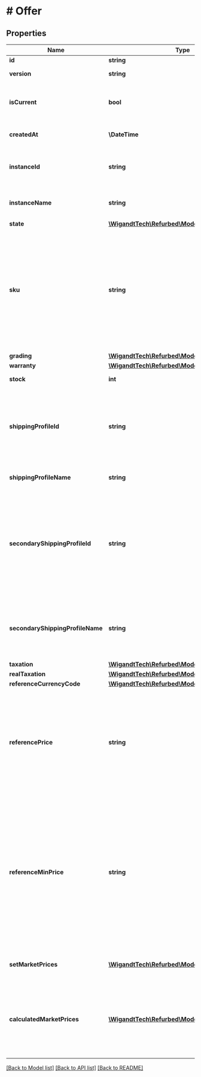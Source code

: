 # # Offer

## Properties

Name | Type | Description | Notes
------------ | ------------- | ------------- | -------------
**id** | **string** | Primary key. | [optional]
**version** | **string** | Version of this offer. | [optional]
**isCurrent** | **bool** | Indicates whether this is the currently available version. | [optional]
**createdAt** | **\DateTime** | When the offer was initially created. | [optional]
**instanceId** | **string** | The refurbed instance id (\&quot;product variant\&quot;) this offer is for. | [optional]
**instanceName** | **string** | Human-readable name of the instance this offer is for. | [optional]
**state** | [**\WigandtTech\Refurbed\Model\OfferState**](OfferState.md) |  | [optional]
**sku** | **string** | The merchant&#39;s SKU.  Max. length is 256 unicode characters. SKUs cannot have leading or trailing whitespace characters.  Can be empty string for old offers that did not require SKU to be set. | [optional]
**grading** | [**\WigandtTech\Refurbed\Model\OfferGrading**](OfferGrading.md) |  | [optional]
**warranty** | [**\WigandtTech\Refurbed\Model\OfferWarranty**](OfferWarranty.md) |  | [optional]
**stock** | **int** | The item&#39;s stock. | [optional]
**shippingProfileId** | **string** | The shipping profile connected to this offer. This determines in what markets the offer is sold and what the shipping costs are. | [optional]
**shippingProfileName** | **string** | Name of shipping profile. | [optional]
**secondaryShippingProfileId** | **string** | An optional secondary shipping profile id. Can be used to offer express shipping next to standard shipping. Has to be different from the primary shipping profile. | [optional]
**secondaryShippingProfileName** | **string** | Name of secondary shipping profile. Only returned if secondary shipping profile is set. | [optional]
**taxation** | [**\WigandtTech\Refurbed\Model\OfferTaxation**](OfferTaxation.md) |  | [optional]
**realTaxation** | [**\WigandtTech\Refurbed\Model\OfferTaxation**](OfferTaxation.md) |  | [optional]
**referenceCurrencyCode** | [**\WigandtTech\Refurbed\Model\CurrencyCode**](CurrencyCode.md) |  | [optional]
**referencePrice** | **string** | Reference gross price of this offer. The reference price is used to calculate prices of calculated offer market prices (the ones that haven&#39;t been defined manually). | [optional]
**referenceMinPrice** | **string** | Optional reference minimum price in market currency for automatic repricing. The reference minimum price is used to calculate minimum prices of calculated offer market prices (the ones that haven&#39;t been defined manually). | [optional]
**setMarketPrices** | [**\WigandtTech\Refurbed\Model\OfferMarketPrice[]**](OfferMarketPrice.md) | Configured market prices. Unique by market code. | [optional]
**calculatedMarketPrices** | [**\WigandtTech\Refurbed\Model\OfferMarketPrice[]**](OfferMarketPrice.md) | Calculated market prices for all markets on which prices have not been defined manually. Unique by market code. | [optional]

[[Back to Model list]](../../README.md#models) [[Back to API list]](../../README.md#endpoints) [[Back to README]](../../README.md)
